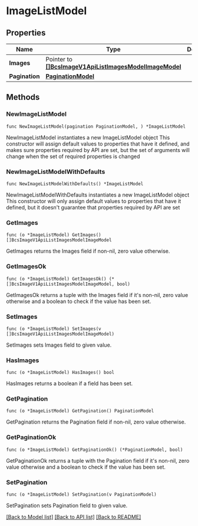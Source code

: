 # ImageListModel

## Properties

Name | Type | Description | Notes
------------ | ------------- | ------------- | -------------
**Images** | Pointer to [**[]BcsImageV1ApiListImagesModelImageModel**](BcsImageV1ApiListImagesModelImageModel.md) |  | [optional] 
**Pagination** | [**PaginationModel**](PaginationModel.md) |  | 

## Methods

### NewImageListModel

`func NewImageListModel(pagination PaginationModel, ) *ImageListModel`

NewImageListModel instantiates a new ImageListModel object
This constructor will assign default values to properties that have it defined,
and makes sure properties required by API are set, but the set of arguments
will change when the set of required properties is changed

### NewImageListModelWithDefaults

`func NewImageListModelWithDefaults() *ImageListModel`

NewImageListModelWithDefaults instantiates a new ImageListModel object
This constructor will only assign default values to properties that have it defined,
but it doesn't guarantee that properties required by API are set

### GetImages

`func (o *ImageListModel) GetImages() []BcsImageV1ApiListImagesModelImageModel`

GetImages returns the Images field if non-nil, zero value otherwise.

### GetImagesOk

`func (o *ImageListModel) GetImagesOk() (*[]BcsImageV1ApiListImagesModelImageModel, bool)`

GetImagesOk returns a tuple with the Images field if it's non-nil, zero value otherwise
and a boolean to check if the value has been set.

### SetImages

`func (o *ImageListModel) SetImages(v []BcsImageV1ApiListImagesModelImageModel)`

SetImages sets Images field to given value.

### HasImages

`func (o *ImageListModel) HasImages() bool`

HasImages returns a boolean if a field has been set.

### GetPagination

`func (o *ImageListModel) GetPagination() PaginationModel`

GetPagination returns the Pagination field if non-nil, zero value otherwise.

### GetPaginationOk

`func (o *ImageListModel) GetPaginationOk() (*PaginationModel, bool)`

GetPaginationOk returns a tuple with the Pagination field if it's non-nil, zero value otherwise
and a boolean to check if the value has been set.

### SetPagination

`func (o *ImageListModel) SetPagination(v PaginationModel)`

SetPagination sets Pagination field to given value.



[[Back to Model list]](../README.md#documentation-for-models) [[Back to API list]](../README.md#documentation-for-api-endpoints) [[Back to README]](../README.md)



